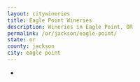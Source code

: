 ```yaml
---
layout: citywineries
title: Eagle Point Wineries
description: Wineries in Eagle Point, OR
permalink: /or/jackson/eagle-point/
state: or
county: jackson
city: eagle point
---
```

-
